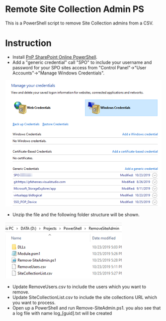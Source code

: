 # Remote Site Collection Admin PS

This is a PowerShell script to remove Site Collection admins from a CSV. 

# Instruction

* Install [PnP SharePoint Online PowerShell](https://docs.microsoft.com/en-us/powershell/sharepoint/sharepoint-pnp/sharepoint-pnp-cmdlets?view=sharepoint-ps).
* Add a "generic credential" call "SPO" to include your username and password for your SPO sites access from "Control Panel"->"User Accounts"->"Manage Windows Credentials". 

![Windows Credentials](./git01.png)
* Unzip the file and the following folder structure will be shown.

![Windows Credentials](./git02.png)
* Update RemoveUsers.csv to include the users which you want to remove.
* Update SiteCollectionList.csv to include the site collections URL which you want to process. 
* Open up a PowerShell and run Remove-SiteAdmin.ps1. you also see that a log file with name log_[guid].txt will be created


